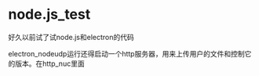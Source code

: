 # node.js_test
好久以前试了试node.js和electron的代码

electron_nodeudp运行还得启动一个http服务器，用来上传用户的文件和控制它的版本。在http_nuc里面
